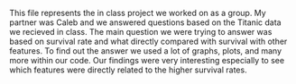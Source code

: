 This file represents the in class project we worked on as a group. My partner was Caleb and we answered questions based on the Titanic data we recieved in class. The main question we were trying to answer was based on survival rate and what directly compared with survival with other features. To find out the answer we used a lot of graphs, plots, and many more within our code. Our findings were very interesting especially to see which features were directly related to the higher survival rates. 
